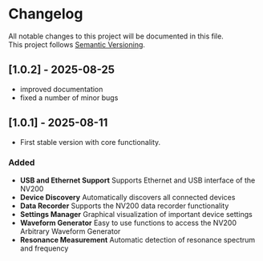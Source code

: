 # Changelog

All notable changes to this project will be documented in this file.  
This project follows [Semantic Versioning](https://semver.org/).

## [1.0.2] - 2025-08-25

- improved documentation
- fixed a number of minor bugs

## [1.0.1] - 2025-08-11

- First stable version with core functionality.

### Added

- **USB and Ethernet Support** Supports Ethernet and USB interface of the NV200
- **Device Discovery** Automatically discovers all connected devices
- **Data Recorder** Supports the NV200 data recorder functionality
- **Settings Manager** Graphical visualization of important device settings
- **Waveform Generator** Easy to use functions to access the NV200 Arbitrary Waveform Generator
- **Resonance Measurement** Automatic detection of resonance spectrum and frequency
